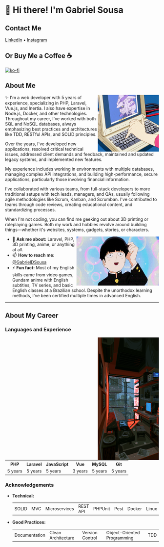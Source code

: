 # 👋 Hi there! I'm Gabriel Sousa

## Contact Me
<p align="left">
    <a href="https://www.linkedin.com/in/gabrieldsousa/">LinkedIn</a> •
    <a href="https://www.instagram.com/GabsDSousa/">Instagram</a>
</p>

## Or Buy Me a Coffee ☕
[![ko-fi](https://ko-fi.com/img/githubbutton_sm.svg)](https://ko-fi.com/U7U6I8114) 

## About Me
<img align="right" alt="A drawing in anime style of a hand typing on a keyboard, showing a Gundam on the screen" src="./laptop.gif" width="200" height="185" />
✨ I'm a web developer with 5 years of experience, specializing in PHP, Laravel, Vue.js, and Inertia. I also have expertise in Node.js, Docker, and other technologies. Throughout my career, I've worked with both SQL and NoSQL databases, always emphasizing best practices and architectures like TDD, RESTful APIs, and SOLID principles.

Over the years, I've developed new applications, resolved critical technical issues, addressed client demands and feedback, maintained and updated legacy systems, and implemented new features.

My experience includes working in environments with multiple databases, managing complex API integrations, and building high-performance, secure applications, particularly those involving financial information.

I've collaborated with various teams, from full-stack developers to more traditional setups with tech leads, managers, and QAs, usually following agile methodologies like Scrum, Kanban, and Scrumban. I've contributed to teams through code reviews, creating educational content, and standardizing processes.

When I'm not coding, you can find me geeking out about 3D printing or roleplaying games. Both my work and hobbies revolve around building things—whether it's websites, systems, gadgets, stories, or characters.

<img align="right" alt="A drawing in anime style of a young guy smiling" src="./smiling.gif" width="270" height="160"/>

- 💬 **Ask me about:** Laravel, PHP, 3D printing, anime, or anything at all.
- 📫 **How to reach me:** [@GabrielDSousa](https://www.linkedin.com/in/gabrieldsousa/)
- ⚡ **Fun fact:** Most of my English skills came from video games, Gundam anime with English subtitles, TV series, and basic English classes at a Brazilian school. Despite the unorthodox learning methods, I've been certified multiple times in advanced English.

---

## About My Career

### Languages and Experience
<img align="right" alt="A messy room with some electronics and a view of a rainy day outside" src="./room.gif" width="200" height="400" />
<table>
    <tr>
        <th>PHP</th>
        <th>Laravel</th>
        <th>JavaScript</th>
        <th>Vue</th>
        <th>MySQL</th>
        <th>Git</th>
    </tr>
    <tr>
        <td>5 years</td>
        <td>5 years</td>
        <td>5 years</td>
        <td>3 years</td>
        <td>5 years</td>
        <td>5 years</td>
    </tr>
</table>

### Acknowledgements

- **Technical:**
    <table>
        <tr>
            <td>SOLID</td>
            <td>MVC</td>
            <td>Microservices</td>
            <td>REST API</td>
            <td>PHPUnit</td>
            <td>Pest</td>
            <td>Docker</td>
            <td>Linux</td>
        </tr>
    </table>

- **Good Practices:**
    <table>
        <tr>
            <td>Documentation</td>
            <td>Clean Architecture</td>
            <td>Version Control</td>
            <td>Object-Oriented Programming</td>
            <td>TDD</td>
        </tr>
    </table>
